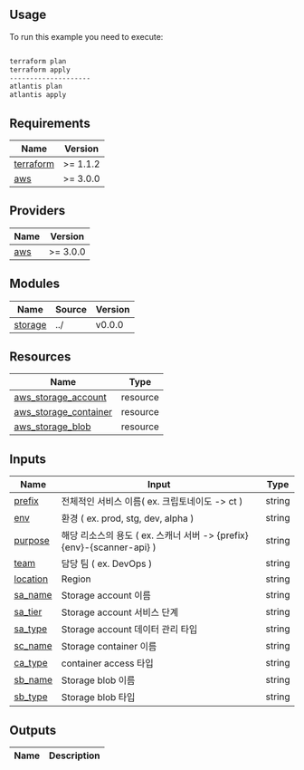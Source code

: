 ## Usage

To run this example you need to execute:

```bash

terraform plan
terraform apply
--------------------
atlantis plan
atlantis apply
```

<!-- BEGINNING OF PRE-COMMIT-TERRAFORM DOCS HOOK -->
## Requirements

| Name | Version |
|------|---------|
| <a name="requirement_terraform"></a> [terraform](#requirement\_terraform) | >= 1.1.2 |
| <a name="requirement_aws"></a> [aws](#requirement\_aws) | >= 3.0.0 |

## Providers

| Name | Version |
|------|---------|
| <a name="provider_aws"></a> [aws](#provider\_aws) | >= 3.0.0 |

## Modules

| Name | Source | Version |
|------|--------|---------|
| <a name="storage"></a> [storage](#storage) | ../ | v0.0.0 |


## Resources

| Name | Type |
|------|------|
| [aws\_storage\_account]() | resource |
| [aws\_storage\_container]() | resource |
| [aws\_storage\_blob]() | resource |

## Inputs

| Name | Input | Type |
|------|------|------|
| [prefix]() | 전체적인 서비스 이름( ex. 크립토네이도 -> ct ) | string |
| [env]() | 환경 ( ex. prod, stg, dev, alpha )| string |
| [purpose]() | 해당 리소스의 용도 ( ex. 스캐너 서버 -> {prefix}{env}-{scanner-api} )| string |
| [team]() | 담당 팀 ( ex. DevOps )| string |
| [location]() | Region | string |
| [sa\_name]() | Storage account 이름 | string |
| [sa\_tier]() | Storage account 서비스 단계 | string |
| [sa\_type]() | Storage account 데이터 관리 타입 | string |
| [sc\_name]() | Storage container 이름 | string |
| [ca\_type]() | container access 타입 | string |
| [sb\_name]() | Storage blob 이름 | string |
| [sb\_type]() | Storage blob 타입 | string |


## Outputs

| Name | Description |
|------|-------------|
<!-- END OF PRE-COMMIT-TERRAFORM DOCS HOOK -->
